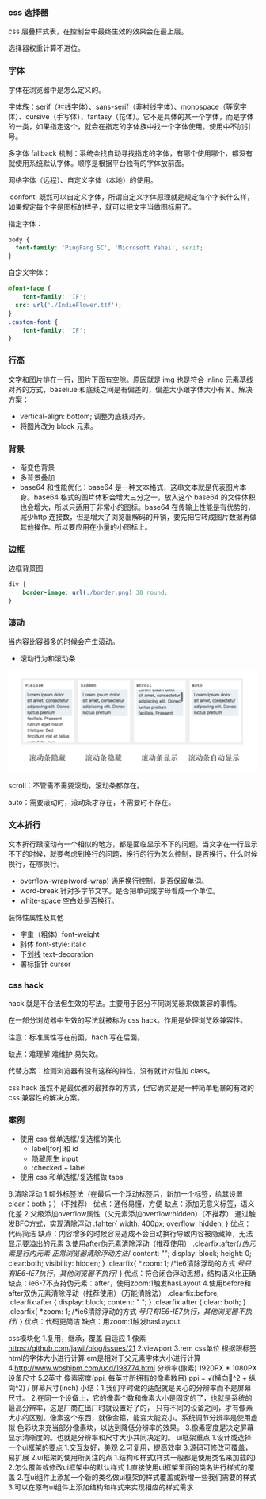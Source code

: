 ### css 选择器

css 层叠样式表，在控制台中最终生效的效果会在最上层。

选择器权重计算不进位。

### 字体

字体在浏览器中是怎么定义的。

字体族：serif（衬线字体）、sans-serif（非衬线字体）、monospace（等宽字体）、cursive（手写体）、fantasy（花体）。它不是具体的某一个字体，而是字体的一类，如果指定这个，就会在指定的字体族中找一个字体使用。使用中不加引号。

多字体 fallback 机制：系统会找自动寻找指定的字体，有哪个使用哪个，都没有就使用系统默认字体。顺序是根据平台独有的字体放前面。

网络字体（远程）、自定义字体（本地）的使用。

iconfont: 既然可以自定义字体，所谓自定义字体原理就是规定每个字长什么样，如果规定每个字是图标的样子，就可以把文字当做图标用了。

指定字体：

```css
body {
  font-family: 'PingFang SC', 'Microsoft Yahei', serif;
}
```

自定义字体：

```css
@font-face {
	font-family: 'IF';
  src: url('./IndieFlower.ttf');
}
.custom-font {
	font-family: 'IF';
}
```

### 行高

文字和图片排在一行，图片下面有空隙。原因就是 img 也是符合 inline 元素基线对齐的方式，baseliue 和底线之间是有偏差的，偏差大小跟字体大小有关。解决方案：

* vertical-align: bottom; 调整为底线对齐。
* 将图片改为 block 元素。

### 背景

* 渐变色背景
* 多背景叠加
* base64 和性能优化：base64 是一种文本格式，这串文本就是代表图片本身。base64 格式的图片体积会增大三分之一，放入这个 base64 的文件体积也会增大，所以只适用于非常小的图标。base64 在传输上性能是有优势的，减少http 连接数，但是增大了浏览器解码的开销，要先把它转成图片数据再做其他操作。所以要应用在小量的小图标上。

### 边框

边框背景图

```css
div {
	border-image: url(./border.png) 30 round;
}
```

### 滚动

当内容比容器多的时候会产生滚动。

* 滚动行为和滚动条

<img src="images/滚动条.png" alt="滚动条" style="zoom: 67%;" />

scroll：不管需不需要滚动，滚动条都存在。

auto：需要滚动时，滚动条才存在，不需要时不存在。

### 文本折行

文本折行跟滚动有一个相似的地方，都是面临显示不下的问题。当文字在一行显示不下的时候，就要考虑到换行的问题，换行的行为怎么控制，是否换行，什么时候换行，在哪换行。

* overflow-wrap(word-wrap) 通用换行控制，是否保留单词。
* word-break 针对多字节文字。是否把单词或字母看成一个单位。
* white-space 空白处是否换行。

装饰性属性及其他

* 字重（粗体）font-weight
* 斜体 font-style: italic
* 下划线 text-decoration
* 署标指针 cursor

### css  hack

hack 就是不合法但生效的写法。主要用于区分不同浏览器来做兼容的事情。

在一部分浏览器中生效的写法就被称为 css hack。作用是处理浏览器兼容性。

注意：标准属性写在前面，hach 写在后面。

缺点：难理解 难维护 易失效。

代替方案：检测浏览器有没有这样的特性，没有就针对性加 class。

css hack 虽然不是最优雅的最推荐的方式，但它确实是是一种简单粗暴的有效的 css 兼容性的解决方案。

### 案例

* 使用 css 做单选框/复选框的美化
  * label[for] 和 id
  * 隐藏原生 input
  * :checked + label
* 使用 css 和单选框/复选框做 tabs









6.清除浮动
	1.额外标签法（在最后一个浮动标签后，新加一个标签，给其设置clear：both；）（不推荐）
		优点：通俗易懂，方便
		缺点：添加无意义标签，语义化差
	2.父级添加overflow属性（父元素添加overflow:hidden）（不推荐）
		通过触发BFC方式，实现清除浮动
    .fahter{
        width: 400px;
        overflow: hidden;
    }
		优点：代码简洁
		缺点：内容增多的时候容易造成不会自动换行导致内容被隐藏掉，无法显示要溢出的元素
	3.使用after伪元素清除浮动（推荐使用）
    .clearfix:after{/*伪元素是行内元素 正常浏览器清除浮动方法*/
        content: "";
        display: block;
        height: 0;
        clear:both;
        visibility: hidden;
    }
		.clearfix{
        *zoom: 1; /*ie6清除浮动的方式 *号只有IE6-IE7执行，其他浏览器不执行*/
    }
		优点：符合闭合浮动思想，结构语义化正确
		缺点：ie6-7不支持伪元素：after，使用zoom:1触发hasLayout
	4.使用before和after双伪元素清除浮动（推荐使用）（万能清除法）
		.clearfix:before,
		.clearfix:after {
			display: block;
			content: " ";
		}
		.clearfix:after {
			clear: both;
		}
		.clearfix{
        *zoom: 1; /*ie6清除浮动的方式 *号只有IE6-IE7执行，其他浏览器不执行*/
    }
		优点：代码更简洁
		缺点：用zoom:1触发hasLayout.
	
css模块化
	1.复用，继承，覆盖
自适应
	1.像素
	  https://github.com/jawil/blog/issues/21
	2.viewport
	3.rem 
	  css单位
	  根据跟标签html的字体大小进行计算
	  em是相对于父元素字体大小进行计算
	4.http://www.woshipm.com/ucd/198774.html
		分辨率(像素) 1920PX * 1080PX
		设备尺寸 5.2英寸
		像素密度(ppi, 每英寸所拥有的像素数目)
		ppi = √(横向^2 + 纵向^2) / 屏幕尺寸(inch)
		小结：1.我们平时做的适配就是关心的分辨率而不是屏幕尺寸。
				 2.在同一个设备上，它的像素个数和像素大小是固定的了，也就是系统的最高分辨率，这是厂商在出厂时就设置好了的，
				 	 只有不同的设备之间，才有像素大小的区别。像素这个东西，就像金箍，能变大能变小。系统调节分辨率是使用虚拟
					 色彩块来充当部分像素块，以达到降低分辨率的效果。
				 3.像素密度是决定屏幕显示清晰度的。也就是分辨率和尺寸大小共同决定的。
ui框架重点
	1.设计或选择一个ui框架的要点
		1.交互友好，美观
		2.可复用，提高效率
		3.源码可修改可覆盖，易扩展
	2.ui框架的使用所关注的点
		1.结构和样式(样式一般都是使用类名来加载的)
		2.怎么覆盖或修改ui框架中的默认样式
			1.直接使用ui框架里面的类名进行样式的覆盖
			2.在ui组件上添加一个新的类名做ui框架的样式覆盖或新增一些我们需要的样式
			3.可以在原有ui组件上添加结构和样式来实现相应的样式需求